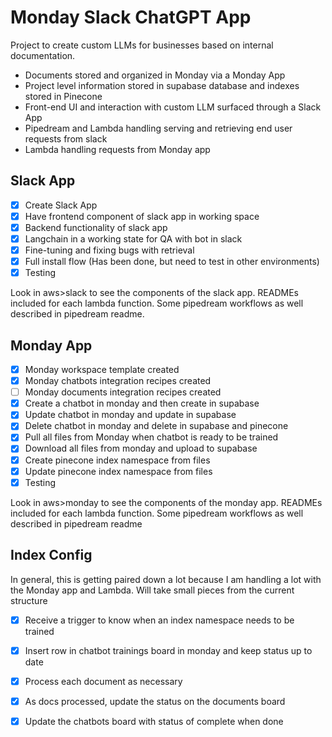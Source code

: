 # Monday Slack ChatGPT App
Project to create custom LLMs for businesses based on internal documentation.
- Documents stored and organized in Monday via a Monday App
- Project level information stored in supabase database and indexes stored in Pinecone
- Front-end UI and interaction with custom LLM surfaced through a Slack App
- Pipedream and Lambda handling serving and retrieving end user requests from slack
- Lambda handling requests from Monday app

## Slack App
- [x] Create Slack App
- [x] Have frontend component of slack app in working space
- [x] Backend functionality of slack app
- [x] Langchain in a working state for QA with bot in slack
- [x] Fine-tuning and fixing bugs with retrieval
- [x] Full install flow (Has been done, but need to test in other environments)
- [x] Testing

Look in aws>slack to see the components of the slack app. READMEs included for each lambda function. Some pipedream workflows as well described in pipedream readme.

## Monday App
- [x] Monday workspace template created
- [x] Monday chatbots integration recipes created
- [ ] Monday documents integration recipes created
- [x] Create a chatbot in monday and then create in supabase
- [x] Update chatbot in monday and update in supabase
- [x] Delete chatbot in monday and delete in supabase and pinecone
- [x] Pull all files from Monday when chatbot is ready to be trained
- [x] Download all files from monday and upload to supabase
- [x] Create pinecone index namespace from files
- [x] Update pinecone index namespace from files 
- [x] Testing

Look in aws>monday to see the components of the monday app. READMEs included for each lambda function. Some pipedream workflows as well described in pipedream readme


## Index Config
In general, this is getting paired down a lot because I am handling a lot with the Monday app and Lambda. Will take small pieces from the current structure
- [x] Receive a trigger to know when an index namespace needs to be trained
- [x] Insert row in chatbot trainings board in monday and keep status up to date
- [x] Process each document as necessary
- [x] As docs processed, update the status on the documents board
- [x] Update the chatbots board with status of complete when done

